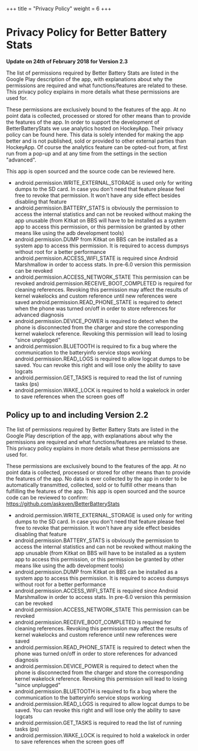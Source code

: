 +++
title = "Privacy Policy"
weight = 6
+++
# Privacy Policy for Better Battery Stats

**Update on 24th of February 2018 for Version 2.3**

The list of permissions required by Better Battery Stats are listed in the Google Play description of the app, with explanations about why the permissions are required and what functions/features are related to these. This privacy policy explains in more details what these permissions are used for.

These permissions are exclusively bound to the features of the app. At no point data is collected, processed or stored for other means than to provide the features of the app. In order to support the development of BetterBatteryStats we use analytics hosted on HockeyApp. Their privacy policy can be found here. This data is solely intended for making the app better and is not published, sold or provided to other external parties than HockeyApp. Of course the analytics feature can be opted-out from, at first run from a pop-up and at any time from the settings in the section "advanced".

This app is open sourced and the source code can be reviewed here.

- android.permission.WRITE_EXTERNAL_STORAGE is used only for writing dumps to the SD card. In case you don't need that feature please feel free to revoke that permission. It won't have any side effect besides disabling that feature
- android.permission.BATTERY_STATS is obviously the permission to access the internal statistics and can not be revoked without making the app unusable (from Kitkat on BBS will have to be installed as a system app to access this permission, or this permission be granted by other means like using the adb development tools)
- android.permission.DUMP from Kitkat on BBS can be installed as a system app to access this permission. It is required to access dumpsys without root for a better performance
android.permission.ACCESS_WIFI_STATE is required since Android Marshmallow in order to access stats. In pre-6.0 version this permission can be revoked
- android.permission.ACCESS_NETWORK_STATE This permission can be revoked
android.permission.RECEIVE_BOOT_COMPLETED is required for cleaning references. Revoking this permission may affect the results of kernel wakelocks and custom reference until new references were saved
android.permission.READ_PHONE_STATE is required to detect when the phone was turned on/off in order to store references for advanced diagnosis
- android.permission.DEVICE_POWER is required to detect when the phone is disconnected from the charger and store the corresponding kernel wakelock reference. Revoking this permission will lead to losing "since unplugged"
- android.permission.BLUETOOTH is required to fix a bug where the communication to the batteryinfo service stops working
android.permission.READ_LOGS is required to allow logcat dumps to be saved. You can revoke this right and will lose only the ability to save logcats
- android.permission.GET_TASKS is required to read the list of running tasks (ps)
- android.permission.WAKE_LOCK is required to hold a wakelock in order to save references when the screen goes off

## Policy up to and including Version 2.2

The list of permissions required by Better Battery Stats are listed in the Google Play description of the app, with explanations about why the permissions are required and what functions/features are related to these. This privacy policy explains in more details what these permissions are used for.

These permissions are exclusively bound to the features of the app. At no point data is collected, processed or stored for other means than to provide the features of the app. No data is ever collected by the app in order to be automatically transmitted, collected, sold or to fulfill other means than fulfilling the features of the app. This app is open sourced and the source code can be reviewed to confirm: https://github.com/asksven/BetterBatteryStats

- android.permission.WRITE_EXTERNAL_STORAGE is used only for writing dumps to the SD card. In case you don't need that feature please feel free to revoke that permission. It won't have any side effect besides disabling that feature
- android.permission.BATTERY_STATS is obviously the permission to access the internal statistics and can not be revoked without making the app unusable (from Kitkat on BBS will have to be installed as a system app to access this permission, or this permission be granted by other means like using the adb development tools)
- android.permission.DUMP from Kitkat on BBS can be installed as a system app to access this permission. It is required to access dumpsys without root for a better performance
- android.permission.ACCESS_WIFI_STATE is required since Android Marshmallow in order to access stats. In pre-6.0 version this permission can be revoked
- android.permission.ACCESS_NETWORK_STATE This permission can be revoked
- android.permission.RECEIVE_BOOT_COMPLETED is required for cleaning references. Revoking this permission may affect the results of kernel wakelocks and custom reference until new references were saved
- android.permission.READ_PHONE_STATE is required to detect when the phone was turned on/off in order to store references for advanced diagnosis
- android.permission.DEVICE_POWER is required to detect when the phone is disconnected from the charger and store the corresponding kernel wakelock reference. Revoking this permission will lead to losing "since unplugged"
- android.permission.BLUETOOTH is required to fix a bug where the communication to the batteryinfo service stops working
- android.permission.READ_LOGS is required to allow logcat dumps to be saved. You can revoke this right and will lose only the ability to save logcats
- android.permission.GET_TASKS is required to read the list of running tasks (ps)
- android.permission.WAKE_LOCK is required to hold a wakelock in order to save references when the screen goes off